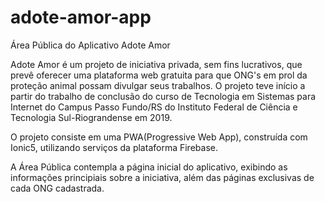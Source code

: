 # adote-amor-app

Área Pública do Aplicativo Adote Amor

Adote Amor é um projeto de iniciativa privada, sem fins lucrativos, que prevê oferecer uma plataforma web gratuita para que ONG's em prol da proteção animal possam divulgar seus trabalhos.
O projeto teve início a partir do trabalho de conclusão do curso de Tecnologia em Sistemas para Internet do Campus Passo Fundo/RS do Instituto Federal de Ciência e Tecnologia Sul-Riograndense em 2019.

O projeto consiste em uma PWA(Progressive Web App), construída com Ionic5, utilizando serviços da plataforma Firebase.

A Área Pública contempla a página inicial do aplicativo, exibindo as informações principiais sobre a iniciativa, além das páginas exclusivas de cada ONG cadastrada.
